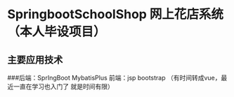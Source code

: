# SpringbootSchoolShop  网上花店系统（本人毕设项目）
## 主要应用技术 
###后端：SprIngBoot  MybatisPlus  前端：jsp bootstrap  （有时间转成vue，最近一直在学习也入门了 就是时间有限）
